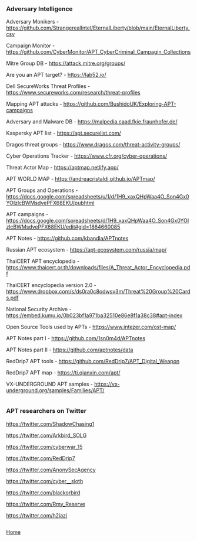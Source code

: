 ### Adversary Intelligence

Adversary Monikers - https://github.com/StrangerealIntel/EternalLiberty/blob/main/EternalLiberty.csv

Campaign Monitor - https://github.com/CyberMonitor/APT_CyberCriminal_Campagin_Collections

Mitre Group DB - https://attack.mitre.org/groups/

Are you an APT target? - https://lab52.io/

Dell SecureWorks Threat Profiles - https://www.secureworks.com/research/threat-profiles

Mapping APT attacks - https://github.com/BushidoUK/Exploring-APT-campaigns

Adversary and Malware DB - https://malpedia.caad.fkie.fraunhofer.de/

Kaspersky APT list - https://apt.securelist.com/

Dragos threat groups - https://www.dragos.com/threat-activity-groups/

Cyber Operations Tracker - https://www.cfr.org/cyber-operations/

Threat Actor Map - https://aptmap.netlify.app/

APT WORLD MAP - https://andreacristaldi.github.io/APTmap/

APT Groups and Operations - https://docs.google.com/spreadsheets/u/1/d/1H9_xaxQHpWaa4O_Son4Gx0YOIzlcBWMsdvePFX68EKU/pubhtml

APT campaigns - https://docs.google.com/spreadsheets/d/1H9_xaxQHpWaa4O_Son4Gx0YOIzlcBWMsdvePFX68EKU/edit#gid=1864660085

APT Notes - https://github.com/kbandla/APTnotes

Russian APT ecosystem - https://apt-ecosystem.com/russia/map/

ThaiCERT APT encyclopedia - https://www.thaicert.or.th/downloads/files/A_Threat_Actor_Encyclopedia.pdf

ThaiCERT encyclopedia version 2.0 - https://www.dropbox.com/s/ds0ra0c8odwsv3m/Threat%20Group%20Cards.pdf

National Security Archive - https://embed.kumu.io/0b023bf1a971ba32510e86e8f1a38c38#apt-index

Open Source Tools used by APTs - https://www.intezer.com/ost-map/

APT Notes part I - https://github.com/1sn0m4d/APTnotes

APT Notes part II - https://github.com/aptnotes/data

RedDrip7 APT tools - https://github.com/RedDrip7/APT_Digital_Weapon

RedDrip7 APT map - https://ti.qianxin.com/apt/

VX-UNDERGROUND APT samples - https://vx-underground.org/samples/Families/APT/

```

```

### APT researchers on Twitter

https://twitter.com/ShadowChasing1

https://twitter.com/Arkbird_SOLG

https://twitter.com/cyberwar_15

https://twitter.com/RedDrip7

https://twitter.com/AnonySecAgency

https://twitter.com/cyber__sloth

https://twitter.com/blackorbird

https://twitter.com/Rmy_Reserve

https://twitter.com/h2jazi

```

```
[Home](https://github.com/BushidoUK/Open-source-tools-for-CTI/blob/master/README.md)
